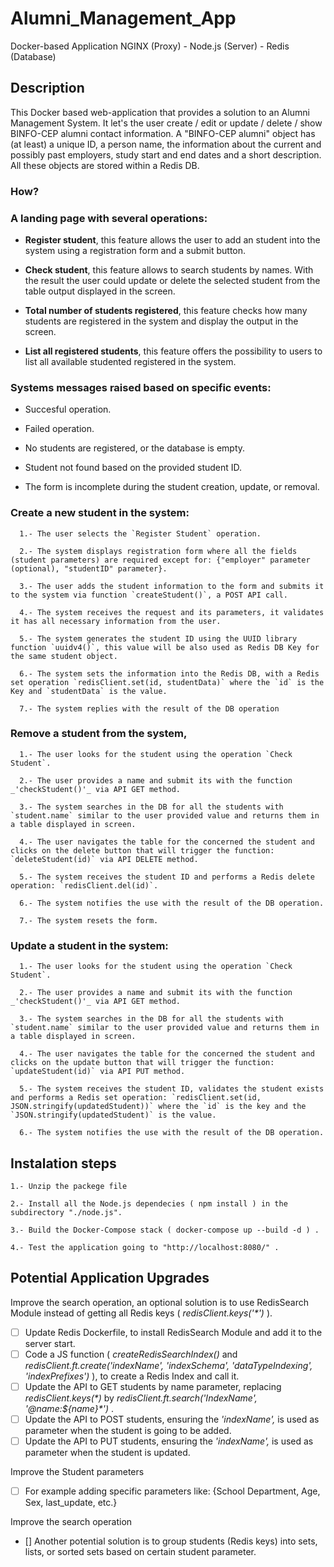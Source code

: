 # Alumni_Management_App
 Docker-based Application NGINX (Proxy) - Node.js (Server) - Redis (Database)

## Description
This Docker based web-application that provides a solution to an Alumni Management System.
It let's the user create / edit or update / delete / show BINFO-CEP alumni contact information. A "BINFO-CEP alumni" object has (at least) a unique ID, a person name, the information about the current and possibly past employers, study start and end dates and a short description. All these objects are stored within a Redis DB.  

### How?
### A landing page with several operations: 

* __Register student__, this feature allows the user to add an student into the system using a registration form and a submit button.

* __Check student__, this feature allows to search students by names. With the result the user could update or delete the selected student from the table output displayed in the screen.

* __Total number of students registered__, this feature checks how many students are registered in the system and display the output in the screen.

* __List all registered students__, this feature offers the possibility to users to list all available studented registered in the system.


### Systems messages raised based on specific events:

* Succesful operation.

* Failed operation.

* No students are registered, or the database is empty.

* Student not found based on the provided student ID.

* The form is incomplete during the student creation, update, or removal. 


### Create a new student in the system:

      1.- The user selects the `Register Student` operation.

      2.- The system displays registration form where all the fields (student parameters) are required except for: {"employer" parameter (optional), "studentID" parameter}.

      3.- The user adds the student information to the form and submits it to the system via function `createStudent()`, a POST API call. 

      4.- The system receives the request and its parameters, it validates it has all necessary information from the user.

      5.- The system generates the student ID using the UUID library function `uuidv4()`, this value will be also used as Redis DB Key for the same student object.

      6.- The system sets the information into the Redis DB, with a Redis set operation `redisClient.set(id, studentData)` where the `id` is the Key and `studentData` is the value.

      7.- The system replies with the result of the DB operation


### Remove a student from the system,

      1.- The user looks for the student using the operation `Check Student`.

      2.- The user provides a name and submit its with the function _'checkStudent()'_ via API GET method.

      3.- The system searches in the DB for all the students with `student.name` similar to the user provided value and returns them in a table displayed in screen.

      4.- The user navigates the table for the concerned the student and clicks on the delete button that will trigger the function: `deleteStudent(id)` via API DELETE method.

      5.- The system receives the student ID and performs a Redis delete operation: `redisClient.del(id)`.

      6.- The system notifies the use with the result of the DB operation.

      7.- The system resets the form.


### Update a student in the system:

      1.- The user looks for the student using the operation `Check Student`.

      2.- The user provides a name and submit its with the function _'checkStudent()'_ via API GET method.

      3.- The system searches in the DB for all the students with `student.name` similar to the user provided value and returns them in a table displayed in screen.

      4.- The user navigates the table for the concerned the student and clicks on the update button that will trigger the function: `updateStudent(id)` via API PUT method.

      5.- The system receives the student ID, validates the student exists and performs a Redis set operation: `redisClient.set(id, JSON.stringify(updatedStudent))` where the `id` is the key and the `JSON.stringify(updatedStudent)` is the value.

      6.- The system notifies the use with the result of the DB operation.


## Instalation steps

    1.- Unzip the packege file

    2.- Install all the Node.js dependecies ( npm install ) in the subdirectory "./node.js".

    3.- Build the Docker-Compose stack ( docker-compose up --build -d ) .

    4.- Test the application going to "http://localhost:8080/" .


## Potential Application Upgrades

Improve the search operation, an optional solution is to use RedisSearch Module instead of getting all Redis keys ( _redisClient.keys('*')_ ).

- [ ]  Update Redis Dockerfile, to install RedisSearch Module and add it to the server start.
- [ ]  Code a JS function ( _createRedisSearchIndex()_ and _redisClient.ft.create('indexName', 'indexSchema', 'dataTypeIndexing', 'indexPrefixes')_ ), to create a Redis Index and call it.
- [ ]  Update the API to GET students by name parameter, replacing _redisClient.keys(*)_ by _redisClient.ft.search('IndexName', '@name:${name}*')_ .
- [ ]  Update the API to POST students, ensuring the _'indexName',_ is used as parameter when the student is going to be added.
- [ ]  Update the API to PUT students, ensuring the _'indexName',_ is used as parameter when the student is updated.

Improve the Student parameters
- [ ] For example adding specific parameters like: {School Department, Age, Sex, last_update, etc.}

Improve the search operation

- [] Another potential solution is to group students (Redis keys) into sets, lists, or sorted sets based on certain student parameter.